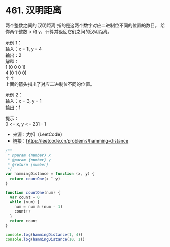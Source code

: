 # 461. 汉明距离

两个整数之间的 汉明距离 指的是这两个数字对应二进制位不同的位置的数目。
给你两个整数 x 和 y，计算并返回它们之间的汉明距离。

示例 1：  
输入：x = 1, y = 4  
输出：2  
解释：  
1 (0 0 0 1)  
4 (0 1 0 0)  
↑ ↑  
上面的箭头指出了对应二进制位不同的位置。

示例 2：  
输入：x = 3, y = 1  
输出：1

提示：  
0 <= x, y <= 231 - 1

- 来源：力扣（LeetCode）  
- 链接：https://leetcode.cn/problems/hamming-distance

```javascript
/**
 * @param {number} x
 * @param {number} y
 * @return {number}
 */
var hammingDistance = function (x, y) {
  return countOne(x ^ y)
}

function countOne(num) {
  var count = 0
  while (num) {
    num = num & (num - 1)
    count++
  }
  return count
}

console.log(hammingDistance(1, 4))
console.log(hammingDistance(10, 1))
```
